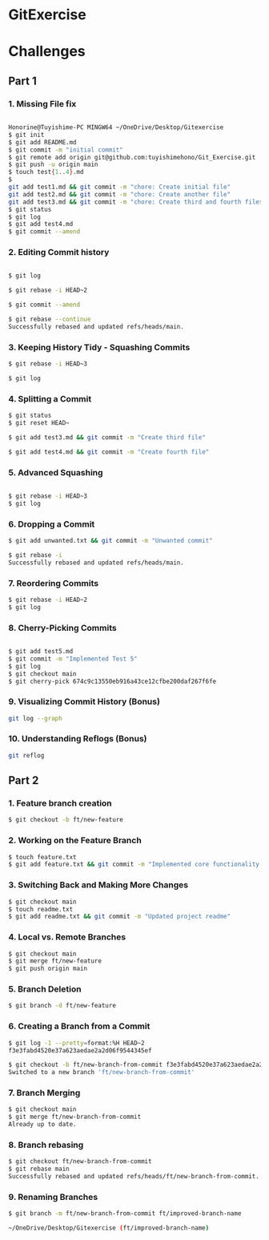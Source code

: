 # GitExercise
# Challenges
## Part 1

### 1. Missing File fix
``` bash

Honorine@Tuyishime-PC MINGW64 ~/OneDrive/Desktop/Gitexercise
$ git init
$ git add README.md
$ git commit -m "initial commit"
$ git remote add origin git@github.com:tuyishimehono/Git_Exercise.git
$ git push -u origin main
$ touch test{1..4}.md
$                    
git add test1.md && git commit -m "chore: Create initial file"
git add test2.md && git commit -m "chore: Create another file"
git add test3.md && git commit -m "chore: Create third and fourth files"
$ git status
$ git log
$ git add test4.md
$ git commit --amend

```
### 2. Editing Commit history
```bash

$ git log

$ git rebase -i HEAD~2

$ git commit --amend

$ git rebase --continue
Successfully rebased and updated refs/heads/main.
```

### 3. Keeping History Tidy - Squashing Commits
```bash
$ git rebase -i HEAD~3

$ git log

```

### 4. Splitting a Commit
```bash
$ git status
$ git reset HEAD~

$ git add test3.md && git commit -m "Create third file"

$ git add test4.md && git commit -m "Create fourth file"

```
### 5. Advanced Squashing
```bash

$ git rebase -i HEAD~3
$ git log
```

### 6. Dropping a Commit
```bash
$ git add unwanted.txt && git commit -m "Unwanted commit"

$ git rebase -i
Successfully rebased and updated refs/heads/main.
```
### 7. Reordering Commits
``` bash
$ git rebase -i HEAD~2
$ git log
```

### 8. Cherry-Picking Commits
```bash

$ git add test5.md
$ git commit -m "Implemented Test 5"
$ git log
$ git checkout main
$ git cherry-pick 674c9c13550eb916a43ce12cfbe200daf267f6fe

```
### 9. Visualizing Commit History (Bonus)
```bash
git log --graph
```

### 10. Understanding Reflogs (Bonus)
```bash
git reflog
```

## Part 2

### 1. Feature branch creation
```bash
$ git checkout -b ft/new-feature
```
### 2. Working on the Feature Branch
```bash
$ touch feature.txt
$ git add feature.txt && git commit -m "Implemented core functionality for new feature"
```
### 3. Switching Back and Making More Changes
```bash
$ git checkout main
$ touch readme.txt
$ git add readme.txt && git commit -m "Updated project readme"
```
### 4. Local vs. Remote Branches
```bash
$ git checkout main
$ git merge ft/new-feature
$ git push origin main
```
### 5. Branch Deletion
```bash
$ git branch -d ft/new-feature
```

### 6. Creating a Branch from a Commit
```bash
$ git log -1 --pretty=format:%H HEAD~2
f3e3fabd4520e37a623aedae2a2d06f9544345ef

$ git checkout -b ft/new-branch-from-commit f3e3fabd4520e37a623aedae2a2d06f9544345ef
Switched to a new branch 'ft/new-branch-from-commit'

```
### 7. Branch Merging
```bash
$ git checkout main
$ git merge ft/new-branch-from-commit
Already up to date.
```

### 8. Branch rebasing
```bash
$ git checkout ft/new-branch-from-commit
$ git rebase main
Successfully rebased and updated refs/heads/ft/new-branch-from-commit.
```
### 9. Renaming Branches
```bash
$ git branch -m ft/new-branch-from-commit ft/improved-branch-name

~/OneDrive/Desktop/Gitexercise (ft/improved-branch-name)
```
